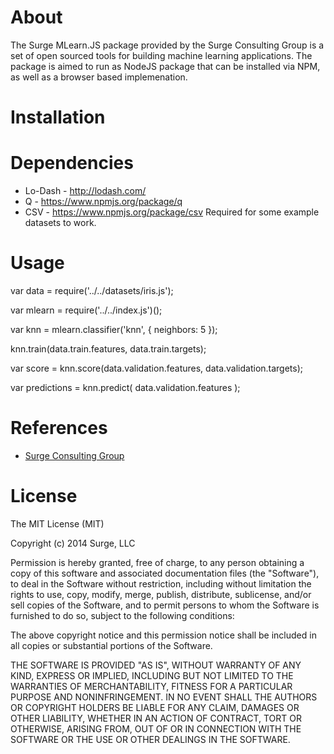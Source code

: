 About
=====

The Surge MLearn.JS package provided by the Surge Consulting Group is a set of open sourced tools for building machine learning applications. The package is aimed to run as NodeJS package that can be installed via NPM, as well as a browser based implemenation.

Installation
============

Dependencies
============

* Lo-Dash - http://lodash.com/
* Q - https://www.npmjs.org/package/q
* CSV - https://www.npmjs.org/package/csv
	Required for some example datasets to work.

Usage
============

var data = require('../../datasets/iris.js');

var mlearn = require('../../index.js')();

var knn = mlearn.classifier('knn', { neighbors: 5 });

knn.train(data.train.features, data.train.targets);

var score = knn.score(data.validation.features, data.validation.targets);

var predictions = knn.predict( data.validation.features );

References
==========
 * [Surge Consulting Group](http://www.surgeforward.com/)

License
=====
The MIT License (MIT)

Copyright (c) 2014 Surge, LLC

Permission is hereby granted, free of charge, to any person obtaining a copy
of this software and associated documentation files (the "Software"), to deal
in the Software without restriction, including without limitation the rights
to use, copy, modify, merge, publish, distribute, sublicense, and/or sell
copies of the Software, and to permit persons to whom the Software is
furnished to do so, subject to the following conditions:

The above copyright notice and this permission notice shall be included in
all copies or substantial portions of the Software.

THE SOFTWARE IS PROVIDED "AS IS", WITHOUT WARRANTY OF ANY KIND, EXPRESS OR
IMPLIED, INCLUDING BUT NOT LIMITED TO THE WARRANTIES OF MERCHANTABILITY,
FITNESS FOR A PARTICULAR PURPOSE AND NONINFRINGEMENT. IN NO EVENT SHALL THE
AUTHORS OR COPYRIGHT HOLDERS BE LIABLE FOR ANY CLAIM, DAMAGES OR OTHER
LIABILITY, WHETHER IN AN ACTION OF CONTRACT, TORT OR OTHERWISE, ARISING FROM,
OUT OF OR IN CONNECTION WITH THE SOFTWARE OR THE USE OR OTHER DEALINGS IN
THE SOFTWARE.
